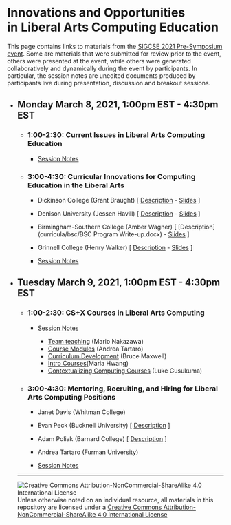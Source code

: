 # Innovations and Opportunities<br>in Liberal Arts Computing Education

This page contains links to materials from the [SIGCSE 2021 Pre-Symposium event](https://computing-in-the-liberal-arts.github.io/SIGCSE2021-PreSymposium-Event/).  Some are materials that were submitted for review prior to the event, others were presented at the event, while others were generated collaboratively and dynamically during the event by participants.  In particular, the session notes are unedited documents produced by participants live during presentation, discussion and breakout sessions.

- ## Monday March 8, 2021, 1:00pm EST - 4:30pm EST

  - ### 1:00-2:30: Current Issues in Liberal Arts Computing Education
    - [Session Notes](https://docs.google.com/document/d/1sNlrmphHHQScAylnjpN-rUT20WwtmKXq453tJ_s0JWY/edit?usp=sharing)

  - ### 3:00-4:30: Curricular Innovations for Computing Education in the Liberal Arts  
    - Dickinson College (Grant Braught) [ [Description](curricula/dickinson/index.md) - [Slides](curricula/braughtSlides.pdf) ]
    - Denison University (Jessen Havill) [ [Description](curricula/denison/index.md) - [Slides](curricula/havillSlides.pdf) ]
    - Birmingham-Southern College (Amber Wagner) [ [Description](curricula/bsc/BSC Program Write-up.docx) - [Slides](curricula/wagnerSlides.pdf) ]
    - Grinnell College (Henry Walker) [ [Description](curricula/grinnell/Grinnell-curriculum.docx) - [Slides](curricula/walkerSlides.pdf) ]

    - [Session Notes](https://docs.google.com/document/d/1g8hBUbBvpd3SfQ4cpjqR3aXTivB3yby123JDCxDlvLw/edit?usp=sharing)

- ## Tuesday March 9, 2021, 1:00pm EST - 4:30pm EST

  - ### 1:00-2:30: CS+X Courses in Liberal Arts Computing
    - [Session Notes](https://drive.google.com/drive/folders/1jZ2le7HFf1NIRXNSqKAJ4fsDzXLyyTfx)

      - [Team teaching](https://docs.google.com/document/d/1DjZHXqe_YZgKvi2Pz7qkcifm46zv5Tp6XSnjq2LUvXM/edit?usp=sharing) (Mario Nakazawa)
      - [Course Modules](https://docs.google.com/document/d/1HJCggpBheKB_oNKlJY8hec0ybYLIJXCxYx16WMWFJYY/edit?usp=sharing) (Andrea Tartaro)
      - [Curriculum Development](https://docs.google.com/document/d/1k7KmMK_zJ_uBNKBdFfundgOIlpVVUMjwsVm7BGC9exE/edit?usp=sharing) (Bruce Maxwell)
      - [Intro Courses](https://docs.google.com/document/d/1AOWEwCwxAB3SVbuCNXcfosfCjBambfDw-w3NA7m1Muw/edit?usp=sharing)(Maria Hwang)
      - [Contextualizing Computing Courses](https://docs.google.com/document/d/1uKIkDAmK-06C2sie8HaWhkHIxWk703OeFc0iwW1TmG4/edit?usp=sharing) (Luke Gusukuma)

  - ### 3:00-4:30: Mentoring, Recruiting, and Hiring for Liberal Arts Computing Positions
    - Janet Davis (Whitman College)
    - Evan Peck (Bucknell University) [ [Description](recruiting/peck/index.html) ]
    - Adam Poliak (Barnard College) [ [Description](recruiting/poliak/index.html) ]
    - Andrea Tartaro (Furman University)

    - [Session Notes](https://docs.google.com/document/d/1e9YHEPcYFyIARYL0wUV9hwyjEDHowI1ThTTZ3ADwTqg/edit?usp=sharing)

  ___
  ![Creative Commons Attribution-NonCommercial-ShareAlike 4.0 International License](https://i.creativecommons.org/l/by-nc-sa/4.0/88x31.png "Creative Commons Attribution-NonCommercial-ShareAlike 4.0 International License") Unless otherwise noted on an individual resource, all materials in this repository are licensed under a [Creative Commons Attribution-NonCommercial-ShareAlike 4.0 International License](http://creativecommons.org/licenses/by-nc-sa/4.0/)
